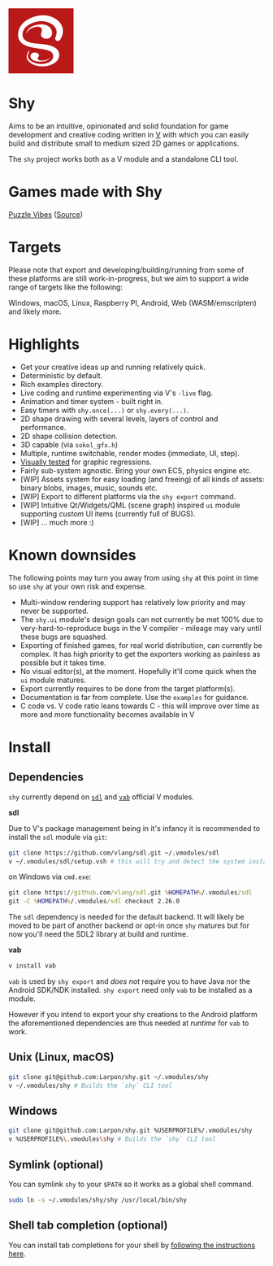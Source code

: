 <img src="shy.svg" width="128"/>

# Shy

Aims to be an intuitive, opinionated and solid foundation for game development and
creative coding written in [V](https://vlang.io) with which you can easily build and distribute small
to medium sized 2D games or applications.

The `shy` project works both as a V module and a standalone CLI tool.

# Games made with Shy

[Puzzle Vibes](https://blackgrain.itch.io/puzzle-vibes) ([Source](https://github.com/Larpon/puzzle_vibes))

# Targets

Please note that export and developing/building/running from some
of these platforms are still work-in-progress, but we aim to support
a wide range of targets like the following:

Windows, macOS, Linux, Raspberry PI, Android, Web (WASM/emscripten) and likely more.

# Highlights

* Get your creative ideas up and running relatively quick.
* Deterministic by default.
* Rich examples directory.
* Live coding and runtime experimenting via V's `-live` flag.
* Animation and timer system - built right in.
* Easy timers with `shy.once(...)` or `shy.every(...)`.
* 2D shape drawing with several levels, layers of control and performance.
* 2D shape collision detection.
* 3D capable (via `sokol_gfx.h`)
* Multiple, runtime switchable, render modes (immediate, UI, step).
* [Visually tested](https://github.com/Larpon/shy/blob/master/.github/workflows/ci_visual_tests.yml) for graphic regressions.
* Fairly sub-system agnostic. Bring your own ECS, physics engine etc.
* [WIP] Assets system for easy loading (and freeing) of all kinds of assets: binary blobs, images,
music, sounds etc.
* [WIP] Export to different platforms via the `shy export` command.
* [WIP] Intuitive Qt/Widgets/QML (scene graph) inspired `ui` module
  supporting *custom* UI items (currently full of BUGS).
* [WIP] ... much more :)

# Known downsides

The following points may turn you away from using `shy` at this point
in time so use `shy` at your own risk and expense.

* Multi-window rendering support has relatively low priority and may never be supported.
* The `shy.ui` module's design goals can not currently be met 100% due to
  very-hard-to-reproduce bugs in the V compiler - mileage may vary until these bugs are squashed.
* Exporting of finished games, for real world distribution, can currently be complex.
  It has high priority to get the exporters working as painless as possible but it takes time.
* No visual editor(s), at the moment. Hopefully it'll come quick when the `ui` module matures.
* Export currently requires to be done from the target platform(s).
* Documentation is far from complete. Use the `examples` for guidance.
* C code vs. V code ratio leans towards C - this will improve over time as more and more
  functionality becomes available in V

# Install

## Dependencies

`shy` currently depend on [`sdl`](https://github.com/vlang/sdl.git) and [`vab`](https://github.com/vlang/vab.git) official V modules.

**sdl**

Due to V's package management being in it's infancy it is recommended to install
the `sdl` module via `git`:

```bash
git clone https://github.com/vlang/sdl.git ~/.vmodules/sdl
v ~/.vmodules/sdl/setup.vsh # this will try and detect the system installed version of SDL2
```
on Windows via `cmd.exe`:

```cmd
git clone https://github.com/vlang/sdl.git %HOMEPATH%/.vmodules/sdl
git -C %HOMEPATH%/.vmodules/sdl checkout 2.26.0
```

The `sdl` dependency is needed for the default backend. It will likely
be moved to be part of another backend or opt-in once `shy` matures
but for now you'll need the SDL2 library at build and runtime.

**vab**

```bash
v install vab
```

`vab` is used by `shy export` and *does not* require you to have Java nor
the Android SDK/NDK installed. `shy export` need only `vab` to be installed as a module.

However if you intend to export your shy creations to the Android platform the aforementioned
dependencies are thus needed at *runtime* for `vab` to work.

## Unix (Linux, macOS)
```bash
git clone git@github.com:Larpon/shy.git ~/.vmodules/shy
v ~/.vmodules/shy # Builds the `shy` CLI tool
```

## Windows
```bash
git clone git@github.com:Larpon/shy.git %USERPROFILE%/.vmodules/shy
v %USERPROFILE%\.vmodules\shy # Builds the `shy` CLI tool
```

## Symlink (optional)
You can symlink `shy` to your `$PATH` so it works as a global shell command.

```bash
sudo ln -s ~/.vmodules/shy/shy /usr/local/bin/shy
```

## Shell tab completion (optional)
You can install tab completions for your shell by [following the instructions
here](https://github.com/Larpon/shy/blob/fb26741/cmd/complete.v#L11-L38).

